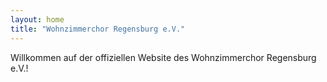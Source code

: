 ```yaml
---
layout: home
title: "Wohnzimmerchor Regensburg e.V."
---
```


Willkommen auf der offiziellen Website des Wohnzimmerchor Regensburg e.V.!

